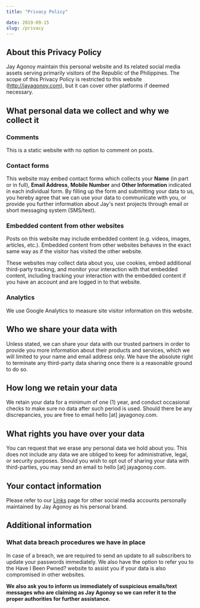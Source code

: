 ```yaml
---
title: "Privacy Policy"

date: 2019-09-15
slug: /privacy
---
```


## About this Privacy Policy

Jay Agonoy maintain this personal website and its related social media assets serving primarily visitors of the Republic of the Philippines. The scope of this Privacy Policy is restricted to this website (http://jayagonoy.com), but it can cover other platforms if deemed necessary.

## What personal data we collect and why we collect it

### Comments

This is a static website with no option to comment on posts.

### Contact forms

This website may embed contact forms which collects your **Name** (in part or in full), **Email Address**, **Mobile Number** and **Other Information** indicated in each individual form. By filling up the form and submitting your data to us, you hereby agree that we can use your data to communicate with you, or provide you further information about Jay's next projects through email or short messaging system (SMS/text).

### Embedded content from other websites

Posts on this website may include embedded content (e.g. videos, images, articles, etc.). Embedded content from other websites behaves in the exact same way as if the visitor has visited the other website.

These websites may collect data about you, use cookies, embed additional third-party tracking, and monitor your interaction with that embedded content, including tracking your interaction with the embedded content if you have an account and are logged in to that website.

### Analytics

We use Google Analytics to measure site visitor information on this website.

## Who we share your data with

Unless stated, we can share your data with our trusted partners in order to provide you more information about their products and services, which we will limited to your name and email address only. We have the absolute right to terminate any third-party data sharing once there is a reasonable ground to do so.

## How long we retain your data

We retain your data for a minimum of one (1) year, and conduct occasional checks to make sure no data after such period is used. Should there be any discrepancies, you are free to email hello [at] jayagonoy.com.

## What rights you have over your data

You can request that we erase any personal data we hold about you. This does not include any data we are obliged to keep for administrative, legal, or security purposes. Should you wish to opt out of sharing your data with third-parties, you may send an email to hello [at] jayagonoy.com.


## Your contact information

Please refer to our [Links](/links) page for other social media accounts personally maintained by Jay Agonoy as his personal brand.

## Additional information

### What data breach procedures we have in place

In case of a breach, we are required to send an update to all subscribers to update your passwords immediately. We also have the option to refer you to the Have I Been Pwned? website to assist you if your data is also compromised in other websites.

**We also ask you to inform us immediately of suspicious emails/text messages who are claiming as Jay Agonoy so we can refer it to the proper authorities for further assistance.**
